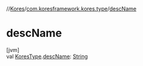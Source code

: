//[Kores](../../index.md)/[com.koresframework.kores.type](index.md)/[descName](desc-name.md)

# descName

[jvm]\
val [KoresType](-kores-type/index.md).[descName](desc-name.md): [String](https://kotlinlang.org/api/latest/jvm/stdlib/kotlin/-string/index.html)
